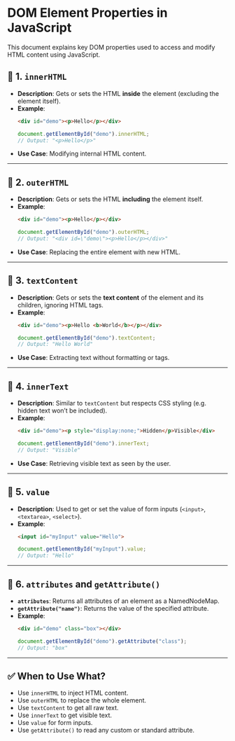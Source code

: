 
# DOM Element Properties in JavaScript

This document explains key DOM properties used to access and modify HTML content using JavaScript.

## 📌 1. `innerHTML`

- **Description**: Gets or sets the HTML **inside** the element (excluding the element itself).
- **Example**:
  ```html
  <div id="demo"><p>Hello</p></div>
  ```
  ```js
  document.getElementById("demo").innerHTML;
  // Output: "<p>Hello</p>"
  ```
- **Use Case**: Modifying internal HTML content.

---

## 📌 2. `outerHTML`

- **Description**: Gets or sets the HTML **including** the element itself.
- **Example**:
  ```html
  <div id="demo"><p>Hello</p></div>
  ```
  ```js
  document.getElementById("demo").outerHTML;
  // Output: "<div id=\"demo\"><p>Hello</p></div>"
  ```
- **Use Case**: Replacing the entire element with new HTML.

---

## 📌 3. `textContent`

- **Description**: Gets or sets the **text content** of the element and its children, ignoring HTML tags.
- **Example**:
  ```html
  <div id="demo"><p>Hello <b>World</b></p></div>
  ```
  ```js
  document.getElementById("demo").textContent;
  // Output: "Hello World"
  ```
- **Use Case**: Extracting text without formatting or tags.

---

## 📌 4. `innerText`

- **Description**: Similar to `textContent` but respects CSS styling (e.g. hidden text won’t be included).
- **Example**:
  ```html
  <div id="demo"><p style="display:none;">Hidden</p>Visible</div>
  ```
  ```js
  document.getElementById("demo").innerText;
  // Output: "Visible"
  ```
- **Use Case**: Retrieving visible text as seen by the user.

---

## 📌 5. `value`

- **Description**: Used to get or set the value of form inputs (`<input>`, `<textarea>`, `<select>`).
- **Example**:
  ```html
  <input id="myInput" value="Hello">
  ```
  ```js
  document.getElementById("myInput").value;
  // Output: "Hello"
  ```

---

## 📌 6. `attributes` and `getAttribute()`

- **`attributes`**: Returns all attributes of an element as a NamedNodeMap.
- **`getAttribute("name")`**: Returns the value of the specified attribute.
- **Example**:
  ```html
  <div id="demo" class="box"></div>
  ```
  ```js
  document.getElementById("demo").getAttribute("class");
  // Output: "box"
  ```

---



## ✅ When to Use What?

- Use `innerHTML` to inject HTML content.
- Use `outerHTML` to replace the whole element.
- Use `textContent` to get all raw text.
- Use `innerText` to get visible text.
- Use `value` for form inputs.
- Use `getAttribute()` to read any custom or standard attribute.


